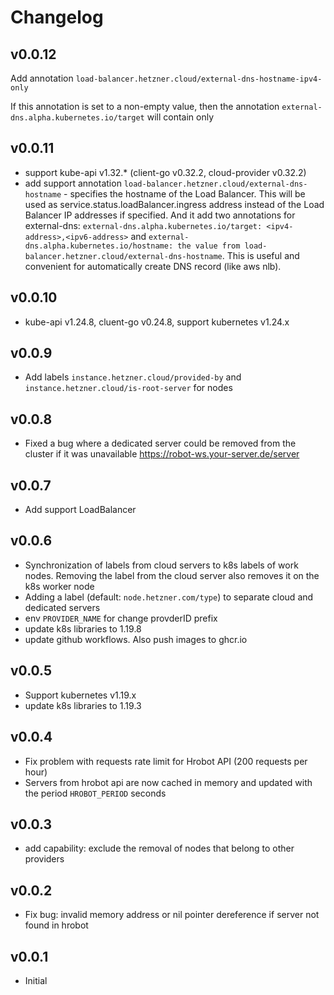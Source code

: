 Changelog
=========
v0.0.12
------
Add annotation `load-balancer.hetzner.cloud/external-dns-hostname-ipv4-only`
    
If this annotation is set to a non-empty value, then the annotation `external-dns.alpha.kubernetes.io/target` will contain only

v0.0.11
------
* support kube-api v1.32.* (client-go v0.32.2, cloud-provider v0.32.2)
* add support annotation `load-balancer.hetzner.cloud/external-dns-hostname` - specifies the hostname of the Load Balancer. This will be used as service.status.loadBalancer.ingress address instead of the Load Balancer IP addresses if specified. And it add two annotations for external-dns: `external-dns.alpha.kubernetes.io/target: <ipv4-address>,<ipv6-address>` and `external-dns.alpha.kubernetes.io/hostname: the value from load-balancer.hetzner.cloud/external-dns-hostname`. This is useful and convenient for automatically create DNS record (like aws nlb).

v0.0.10
------
* kube-api v1.24.8, cluent-go v0.24.8, support kubernetes v1.24.x

v0.0.9
------
 * Add labels `instance.hetzner.cloud/provided-by` and `instance.hetzner.cloud/is-root-server` for nodes

v0.0.8
------
 * Fixed a bug where a dedicated server could be removed from the cluster if it was unavailable https://robot-ws.your-server.de/server

v0.0.7
------
 * Add support LoadBalancer

v0.0.6
------
 * Synchronization of labels from cloud servers to k8s labels of work nodes. Removing the label from the cloud server also removes it on the k8s worker node 
 * Adding a label (default: `node.hetzner.com/type`) to separate cloud and dedicated servers
 * env `PROVIDER_NAME` for change provderID prefix
 * update k8s libraries to 1.19.8
 * update github workflows. Also push images to ghcr.io
 
v0.0.5
------
 * Support kubernetes v1.19.x
 * update k8s libraries to 1.19.3

v0.0.4
------
 * Fix problem with requests rate limit for Hrobot API (200 requests per hour)
 * Servers from hrobot api are now cached in memory and updated with the period `HROBOT_PERIOD` seconds

v0.0.3 
------
 * add capability: exclude the removal of nodes that belong to other providers

v0.0.2
------
* Fix bug: invalid memory address or nil pointer dereference if server not found in hrobot

v0.0.1
------
* Initial
